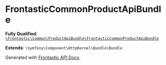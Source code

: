 #  FrontasticCommonProductApiBundle

**Fully Qualified**: [`\Frontastic\Common\ProductApiBundle\FrontasticCommonProductApiBundle`](../../../src/php/ProductApiBundle/FrontasticCommonProductApiBundle.php)

**Extends**: `\Symfony\Component\HttpKernel\Bundle\Bundle`

Generated with [Frontastic API Docs](https://github.com/FrontasticGmbH/apidocs).
